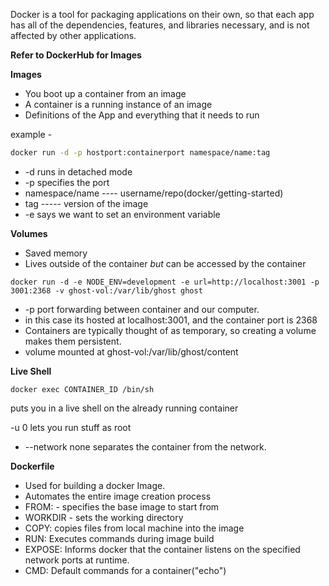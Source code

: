 Docker is a tool for packaging applications on their own, so that each app has all of the dependencies, features, and libraries necessary, and is not affected by other applications. 

**Refer to DockerHub for Images**

**Images**
- You boot up a container from an image
- A container is a running instance of an image
- Definitions of the App and everything that it needs to run

example - 
```bash
docker run -d -p hostport:containerport namespace/name:tag
```

- -d runs in detached mode
- -p specifies the port
- namespace/name ---- username/repo(docker/getting-started)
- tag ----- version of the image
- -e says we want to set an environment variable

**Volumes**
- Saved memory
- Lives outside of the container *but* can be accessed by the container

```shell 
docker run -d -e NODE_ENV=development -e url=http://localhost:3001 -p 3001:2368 -v ghost-vol:/var/lib/ghost ghost
```

- -p port forwarding between container and our computer.
- in this case its hosted at localhost:3001, and the container port is 2368
- Containers are typically thought of as temporary, so creating a volume makes them persistent.
- volume mounted at ghost-vol:/var/lib/ghost/content

**Live Shell**
```shell
docker exec CONTAINER_ID /bin/sh
```
puts you in a live shell on the already running container

-u 0 lets you run stuff as root 
- --network none separates the container from the network.


**Dockerfile**
- Used for building a docker Image.
- Automates the entire image creation process
- FROM: - specifies the base image to start from
- WORKDIR - sets the working directory
- COPY: copies files from local machine into the image
- RUN: Executes commands during image build
- EXPOSE: Informs docker that the container listens on the specified network ports at runtime.
- CMD: Default commands for a container("echo")